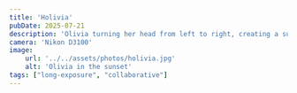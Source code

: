 ```yaml
---
title: 'Holivia'
pubDate: 2025-07-21
description: 'Olivia turning her head from left to right, creating a super cool double exposure effect. Good stuff liv!'
camera: 'Nikon D3100'
image:
    url: '../../assets/photos/holivia.jpg'
    alt: 'Olivia in the sunset'
tags: ["long-exposure", "collaborative"]
---
```

